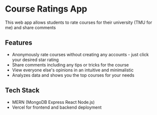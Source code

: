 # Course Ratings App

This web app allows students to rate courses for their university (TMU for me) and share comments

## Features
- Anonymously rate courses without creating any accounts - just click your desired star rating
- Share comments including any tips or tricks for the course
- View everyone else's opinions in an intuitive and minimalistic 
- Analyzes data and shows you the top courses for your needs

## Tech Stack
- MERN (MongoDB Express React Node.js)
- Vercel for frontend and backend deployment
